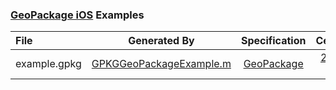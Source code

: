 ### [GeoPackage iOS](https://github.com/ngageoint/geopackage-ios) Examples

File | Generated By | Specification | Certification
:--- | :---: | :---: | :---:
example.gpkg | [GPKGGeoPackageExample.m](https://github.com/ngageoint/geopackage-ios/blob/master/geopackage-iosTests/GPKGGeoPackageExample.m) | [GeoPackage](https://www.geopackage.org/spec/) | [2022-03-11](https://www.ogc.org/resource/products/details/?pid=1733)

